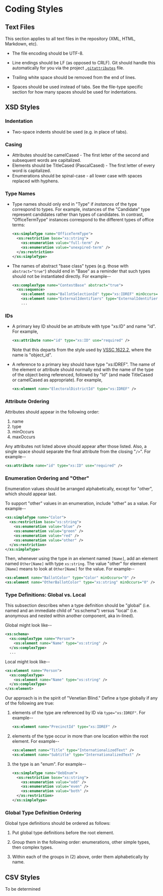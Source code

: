 # Coding Styles


## Text Files

This section applies to all text files in the repository (XML, HTML,
Markdown, etc).

* The file encoding should be UTF-8.

* Line endings should be LF (as opposed to CRLF).  Git should handle this
  automatically for you via the project [`.gitattributes`](.gitattributes) file.

* Trailing white space should be removed from the end of lines.

* Spaces should be used instead of tabs.  See the file-type specific
  section for how many spaces should be used for indentations.


## XSD Styles

### Indentation

* Two-space indents should be used (e.g. in place of tabs).


### Casing

+ Attributes should be camelCased - The first letter of the second and subsequent words are capitalized.
+ Elements should be TitleCased (PascalCased) - The first letter of every word is capitalized.
+ Enumerations should be spinal-case - all lower case with spaces replaced with hyphens.


### Type Names

* Type names should only end in "Type" if _instances_ of the type correspond
  to types.  For example, instances of the "Candidate" type represent
  candidates rather than types of candidates.  In contrast, "OfficeTermType"
  instances correspond to the different types of office terms:

  ```xml
  <xs:simpleType name="OfficeTermType">
    <xs:restriction base="xs:string">
      <xs:enumeration value="full-term" />
      <xs:enumeration value="unexpired-term" />
    </xs:restriction>
  </xs:simpleType>
  ```

* The names of abstract "base class" types (e.g. those with `abstract="true"`)
  should end in "Base" as a reminder that such types should not be
  instantiated directly.  For example--

  ```xml
  <xs:complexType name="ContestBase" abstract="true">
    <xs:sequence>
      <xs:element name="BallotSelectionId" type="xs:IDREF" minOccurs="0" maxOccurs="unbounded" />
      <xs:element name="ExternalIdentifiers" type="ExternalIdentifiers" minOccurs="0" />
      ...
  ```


### IDs

* A primary key ID should be an attribute with type "xs:ID" and name "id".
  For example,

    ```xml
    <xs:attribute name="id" type="xs:ID" use="required" />
    ````
  Note that this departs from the style used by [VSSC 1622.2][vssc_1622],
  where the name is "object_id".

* A reference to a primary key should have type "xs:IDREF".  The name
  of the element or attribute should normally end with the name of the type
  of the object being referenced, followed by "Id" (and made TitleCased or
  camelCased as appropriate).  For example,

    ```xml
    <xs:element name="ElectoralDistrictId" type="xs:IDREF" />
    ````


### Attribute Ordering

Attributes should appear in the following order:

1. name
2. type
3. minOccurs
4. maxOccurs

Any attributes not listed above should appear after those listed.  Also,
a single space should separate the final attribute from the closing "`/>`".
For example--

```xml
<xs:attribute name="id" type="xs:ID" use="required" />
```


### Enumeration Ordering and "Other"

Enumeration values should be arranged alphabetically, except for "other",
which should appear last.

To support "other" values in an enumeration, include "other" as a value.
For example--

```xml
<xs:simpleType name="Color">
  <xs:restriction base="xs:string">
    <xs:enumeration value="blue" />
    <xs:enumeration value="green" />
    <xs:enumeration value="red" />
    <xs:enumeration value="other" />
  </xs:restriction>
</xs:simpleType>
```

Then, whenever using the type in an element named `[Name]`, add an element
named `Other[Name]` with type `xs:string`.  The value "other" for element
`[Name]` means to look at `Other[Name]` for the value.  For example--

```xml
<xs:element name="BallotColor" type="Color" minOccurs="0" />
<xs:element name="OtherBallotColor" type="xs:string" minOccurs="0" />
```


### Type Definitions: Global vs. Local

This subsection describes when a type definition should be "global"
(i.e. named and an immediate child of "xs:schema") versus
"local" (i.e. anonymous and nested within another component, aka in-lined).

Global might look like--

```xml
<xs:schema>
  <xs:complexType name="Person">
    <xs:element name="Name" type="xs:string" />
  </xs:complexType>
  ...
```

Local might look like--

```xml
<xs:element name="Person">
  <xs:complexType>
    <xs:element name="Name" type="xs:string" />
  </xs:complexType>
</xs:element>
```

Our approach is in the spirit of "Venetian Blind."  Define a type globally
if any of the following are true:

1. elements of the type are referenced by ID via `type="xs:IDREF"`.
   For example--

   ```xml
   <xs:element name="PrecinctId" type="xs:IDREF" />
   ```

2. elements of the type occur in more than one location within the
   root element.  For example--

   ```xml
   <xs:element name="Title" type="InternationalizedText" />
   <xs:element name="Subtitle" type="InternationalizedText" />
   ```

3. the type is an "enum".  For example--

   ```xml
   <xs:simpleType name="OebEnum">
     <xs:restriction base="xs:string">
       <xs:enumeration value="odd" />
       <xs:enumeration value="even" />
       <xs:enumeration value="both" />
     </xs:restriction>
   </xs:simpleType>
   ```


### Global Type Definition Ordering

Global type definitions should be ordered as follows:

1. Put global type definitions before the root element.

2. Group them in the following order: enumerations, other simple types,
   then complex types.

3. Within each of the groups in (2) above, order them alphabetically by name.


## CSV Styles
To be determined


[vssc_1622]: http://grouper.ieee.org/groups/1622/groups/2/index.html
